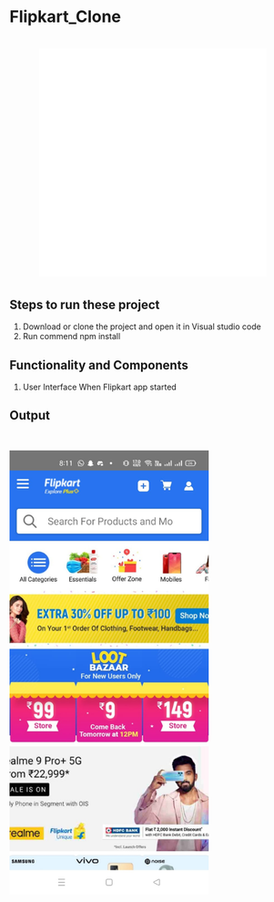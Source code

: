# Flipkart_Clone

<h1 align="center"> <center><img src="https://github.com/manavshah123/Flipkart_Clone/blob/master/OP/animation_500_kzzfw498.gif"  width="400"></h1>

## Steps to run these project
1. Download or clone the project and open it in Visual studio code
2. Run commend npm install
  
## Functionality and Components
  1. User Interface When Flipkart app started
  
  
## Output
<br>
<p float="left">
  <img src="https://github.com/manavshah123/Flipkart_Clone/blob/master/OP/flipkart_op.jpeg" width = 350/>
</p>
